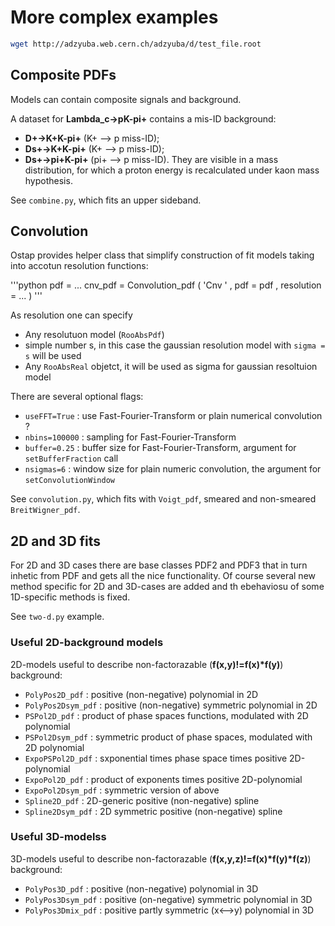 # More complex examples

```bash
wget http://adzyuba.web.cern.ch/adzyuba/d/test_file.root
```

## Composite PDFs

Models can contain composite signals and background.

A dataset for **Lambda_c->pK-pi+** contains a mis-ID background:
  * **D+->K+K-pi+** (K+ --> p miss-ID);
  * **Ds+->K+K-pi+** (K+ --> p miss-ID);
  * **Ds+->pi+K-pi+** (pi+ --> p miss-ID).
They are visible in a mass distribution, for which a proton energy is
recalculated under kaon mass hypothesis.

See `combine.py`, which fits an upper sideband.

## Convolution

Ostap provides helper class that simplify construction of fit models taking into accotun resolution functions:

'''python
pdf = ...
cnv_pdf = Convolution_pdf ( 'Cnv            ' , 
                             pdf = pdf        , 
                             resolution = ... )
'''

As resolution one can specify
  * Any resolutuon model (`RooAbsPdf`)
  * simple number s, in this case the gaussian resolution model with `sigma = s` will be used
  * Any `RooAbsReal` objetct, it will be used as sigma for gaussian resoltuion model

There are several optional flags:
  * `useFFT=True` : use Fast-Fourier-Transform or plain numerical convolution ?
  * `nbins=100000` : sampling for Fast-Fourier-Transform
  * `buffer=0.25` : buffer size for Fast-Fourier-Transform, argument for `setBufferFraction` call
  * `nsigmas=6` : window size for plain numeric convolution, the argument for `setConvolutionWindow` 


See `convolution.py`, which fits with `Voigt_pdf`, smeared and non-smeared `BreitWigner_pdf`.

## 2D and 3D fits

For 2D and 3D cases there are base classes PDF2 and PDF3 that in turn 
inhetic from PDF and gets all the nice functionality. Of course several 
new method specific for 2D and 3D-cases are added and th ebehaviosu of 
some 1D-specific methods is fixed. 

See `two-d.py` example.

### Useful 2D-background models

2D-models useful to describe non-factorazable (**f(x,y)!=f(x)*f(y)**) background:
  * `PolyPos2D_pdf` : positive (non-negative) polynomial in 2D
  * `PolyPos2Dsym_pdf` : positive (non-negative) symmetric polynomial in 2D
  * `PSPol2D_pdf` : product of phase spaces functions, modulated with 2D polynomial
  * `PSPol2Dsym_pdf` : symmetric product of phase spaces, modulated with 2D polynomial
  * `ExpoPSPol2D_pdf` : sxponential times phase space times positive 2D-polynomial
  * `ExpoPol2D_pdf` : product of exponents times positive 2D-polynomial
  * `ExpoPol2Dsym_pdf` : symmetric version of above
  * `Spline2D_pdf` : 2D-generic positive (non-negative) spline
  * `Spline2Dsym_pdf` : 2D symmetric positive (non-negative) spline

### Useful 3D-modelss

3D-models useful to describe non-factorazable (**f(x,y,z)!=f(x)*f(y)*f(z)**) background:
  * `PolyPos3D_pdf` : positive (non-negative) polynomial in 3D
  * `PolyPos3Dsym_pdf` : positive (on-negative) symmetric polynomial in 3D
  * `PolyPos3Dmix_pdf` : positive partly symmetric (x<-->y) polynomial in 3D

